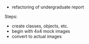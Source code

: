 

- refactoring of undergraduate report 

Steps: 
- create classes, objects, etc. 
- begin with 4x4 mock images 
- convert to actual images 